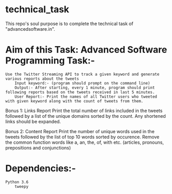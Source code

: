 # technical_task
This repo's soul purpose is to complete the technical task of "advancedsoftware.in".

# Aim of this Task: Advanced Software Programming Task:-
	Use the Twitter Streaming API to track a given keyword and generate various reports about the tweets
    	Input keyword:- (program should prompt on the command line)
    	Output:- After starting, every 1 minute, program should print following reports based on the tweets received in last 5 minutes.
    	User Report:- Print the names of all Twitter users who tweeted with given keyword along with the count of tweets from them.
		
Bonus 1: Links Report Print the total number of links included in the tweets followed by a list of the unique domains sorted by the count. Any shortened links should be expanded. 
  
Bonus 2: Content Report Print the number of unique words used in the tweets followed by the list of top 10 words sorted by occurence. Remove the common function words like a, an, the, of, with etc. (articles, pronouns, prepositions and conjunctions)


# Dependencies:-

	Python 3.6
		tweepy
